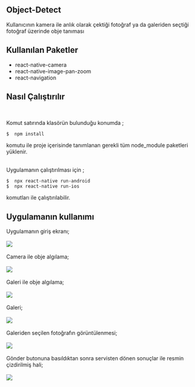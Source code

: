 ## Object-Detect
Kullanıcının kamera ile anlık olarak çektiği fotoğraf ya da galeriden seçtiği fotoğraf üzerinde obje tanıması

## Kullanılan Paketler
- react-native-camera
- react-native-image-pan-zoom
- react-navigation

## Nasıl Çalıştırılır

<br/>

Komut satırında klasörün bulunduğu konumda ;

    $  npm install

komutu ile proje içerisinde tanımlanan gerekli tüm node_module paketleri yüklenir.
<br/><br/>


Uygulamanın çalıştırılması için ;

    $  npx react-native run-android 
    $  npx react-native run-ios

komutları ile çalıştırılabilir.


## Uygulamanın kullanımı

Uygulamanın giriş ekranı;
<br/><br/>
![](Screenshot/Screenshot_1.jpg)
<br/><br/>
Camera ile obje algılama;
<br/><br/>
![](Screenshot/Screenshot_2.jpg)
<br/><br/>
Galeri ile obje algılama;
<br/><br/>
![](Screenshot/Screenshot_3.jpg)
<br/><br/>
Galeri;
<br/><br/>
![](Screenshot/Screenshot_4.jpg)
<br/><br/>
Galeriden seçilen fotoğrafın görüntülenmesi;
<br/><br/>
![](Screenshot/Screenshot_5.jpg)
<br/><br/>
Gönder butonuna basıldıktan sonra servisten dönen sonuçlar ile resmin çizdirilmiş hali;
<br/><br/>
![](Screenshot/Screenshot_6.jpg)
<br/><br/>
